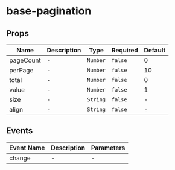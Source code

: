 # base-pagination

## Props

<!-- @vuese:base-pagination:props:start -->
|Name|Description|Type|Required|Default|
|---|---|---|---|---|
|pageCount|-|`Number`|`false`|0|
|perPage|-|`Number`|`false`|10|
|total|-|`Number`|`false`|0|
|value|-|`Number`|`false`|1|
|size|-|`String`|`false`|-|
|align|-|`String`|`false`|-|

<!-- @vuese:base-pagination:props:end -->


## Events

<!-- @vuese:base-pagination:events:start -->
|Event Name|Description|Parameters|
|---|---|---|
|change|-|-|

<!-- @vuese:base-pagination:events:end -->


